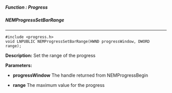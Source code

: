 ##### Function : Progress
##### NEMProgressSetBarRange

---
```
#include <progress.h>
void LNPUBLIC NEMProgressSetBarRange(HWND progressWindow, DWORD range);
```
**Description:**
Set the range of the progress

**Parameters:**

- **progressWindow**
The handle returned from NEMProgressBegin

- **range**
The maximum value for the progress